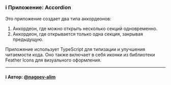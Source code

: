### ℹ️ Приложение: Accordion

Это приложение создает два типа аккордеонов:
1. Аккордеон, где можно открыть несколько секций одновременно.
2. Аккордеон, где открывается только одна секция, закрывая предыдущую.

Приложение использует TypeScript для типизации и улучшения читаемости кода.
Оно также включает в себя иконки из библиотеки Feather Icons для визуального оформления.

-----
#### ℹ️ Автор: [@nagoev-alim](https://github.com/nagoev-alim)


